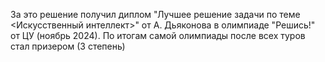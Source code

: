 За это решение получил диплом "Лучшее решение задачи по теме <Искусственный интеллект>" от А. Дьяконова в олимпиаде "Решись!" от ЦУ (ноябрь 2024). 
По итогам самой олимпиады после всех туров стал призером (3 степень)
